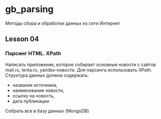 # gb_parsing
Методы сбора и обработки данных из сети Интернет

## Lesson 04
### Парсинг HTML. XPath

Написать приложение, которое собирает основные новости с сайтов mail.ru, lenta.ru, yandex-новости. Для парсинга использовать XPath. Структура данных должна содержать:

- название источника,
- наименование новости,
- ссылку на новость,
- дата публикации

Собрать все в базу данных (MongoDB)

